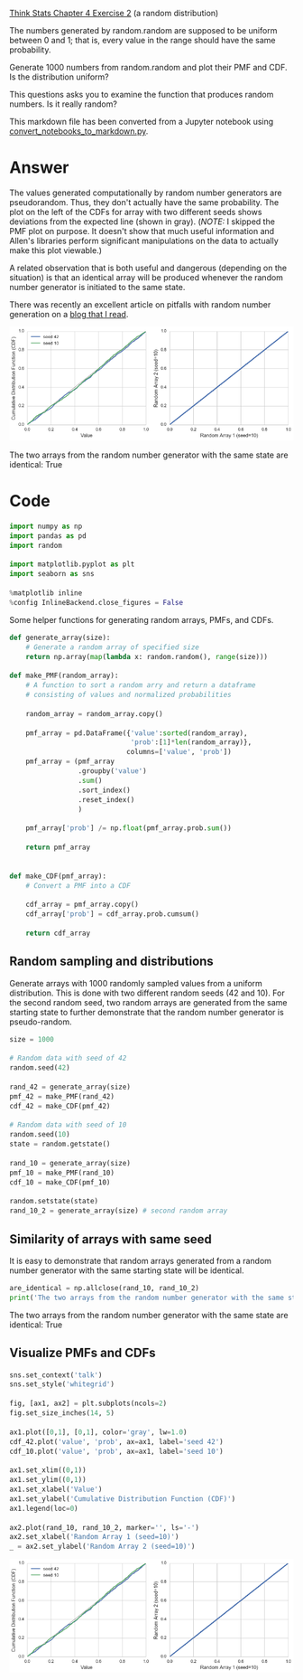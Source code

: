 
[Think Stats Chapter 4 Exercise 2](http://greenteapress.com/thinkstats2/html/thinkstats2005.html#toc41) (a random distribution)

The numbers generated by random.random are supposed to be uniform between 0 and 1; that is, every value in the range should have the same probability.

Generate 1000 numbers from random.random and plot their PMF and CDF. Is the distribution uniform?

This questions asks you to examine the function that produces random numbers. Is it really random? 

This markdown file has been converted from a Jupyter notebook using [convert_notebooks_to_markdown.py](./convert_notebooks_to_markdown.py).

# Answer

The values generated computationally by random number generators are pseudorandom. Thus, they don't actually have the same probability. The plot on the left of the CDFs for array with two different seeds shows deviations from the expected line (shown in gray). (*NOTE:* I skipped the PMF plot on purpose. It doesn't show that much useful information and Allen's libraries perform significant manipulations on the data to actually make this plot viewable.)

A related observation that is both useful and dangerous (depending on the situation) is that an identical array will be produced whenever the random number generator is initiated to the same state.

There was recently an excellent article on pitfalls with random number generation on a [blog that I read](http://www.johndcook.com/blog/2016/01/29/random-number-generator-seed-mistakes/).






![](4-2-random_dist/output_1_0.png)






The two arrays from the random number generator with the same state are identical: True


# Code



```python
import numpy as np
import pandas as pd
import random

import matplotlib.pyplot as plt
import seaborn as sns

%matplotlib inline
%config InlineBackend.close_figures = False
```


Some helper functions for generating random arrays, PMFs, and CDFs.



```python
def generate_array(size):
    # Generate a random array of specified size
    return np.array(map(lambda x: random.random(), range(size)))

def make_PMF(random_array):
    # A function to sort a random arry and return a dataframe
    # consisting of values and normalized probabilities
    
    random_array = random_array.copy()
    
    pmf_array = pd.DataFrame({'value':sorted(random_array), 
                              'prob':[1]*len(random_array)},
                             columns=['value', 'prob'])
    pmf_array = (pmf_array
                 .groupby('value')
                 .sum()
                 .sort_index()
                 .reset_index()
                 )
    
    pmf_array['prob'] /= np.float(pmf_array.prob.sum())
    
    return pmf_array


def make_CDF(pmf_array):
    # Convert a PMF into a CDF
    
    cdf_array = pmf_array.copy()
    cdf_array['prob'] = cdf_array.prob.cumsum()
    
    return cdf_array
```


## Random sampling and distributions
Generate arrays with 1000 randomly sampled values from a uniform distribution. This is done with two different random seeds (42 and 10). For the second random seed, two random arrays are generated from the same starting state to further demonstrate that the random number generator is pseudo-random.



```python
size = 1000

# Random data with seed of 42
random.seed(42)

rand_42 = generate_array(size)
pmf_42 = make_PMF(rand_42)
cdf_42 = make_CDF(pmf_42)

# Random data with seed of 10
random.seed(10)
state = random.getstate()

rand_10 = generate_array(size)
pmf_10 = make_PMF(rand_10)
cdf_10 = make_CDF(pmf_10)

random.setstate(state)
rand_10_2 = generate_array(size) # second random array
```


## Similarity of arrays with same seed

It is easy to demonstrate that random arrays generated from a random number generator with the same starting state will be identical.



```python
are_identical = np.allclose(rand_10, rand_10_2)
print('The two arrays from the random number generator with the same state are identical: {}'.format(are_identical))
```


The two arrays from the random number generator with the same state are identical: True


## Visualize PMFs and CDFs



```python
sns.set_context('talk')
sns.set_style('whitegrid')

fig, [ax1, ax2] = plt.subplots(ncols=2)
fig.set_size_inches(14, 5)

ax1.plot([0,1], [0,1], color='gray', lw=1.0)
cdf_42.plot('value', 'prob', ax=ax1, label='seed 42')
cdf_10.plot('value', 'prob', ax=ax1, label='seed 10')

ax1.set_xlim((0,1))
ax1.set_ylim((0,1))
ax1.set_xlabel('Value')
ax1.set_ylabel('Cumulative Distribution Function (CDF)')
ax1.legend(loc=0)

ax2.plot(rand_10, rand_10_2, marker='', ls='-')
ax2.set_xlabel('Random Array 1 (seed=10)')
_ = ax2.set_ylabel('Random Array 2 (seed=10)')
```



![](4-2-random_dist/output_12_0.png)

